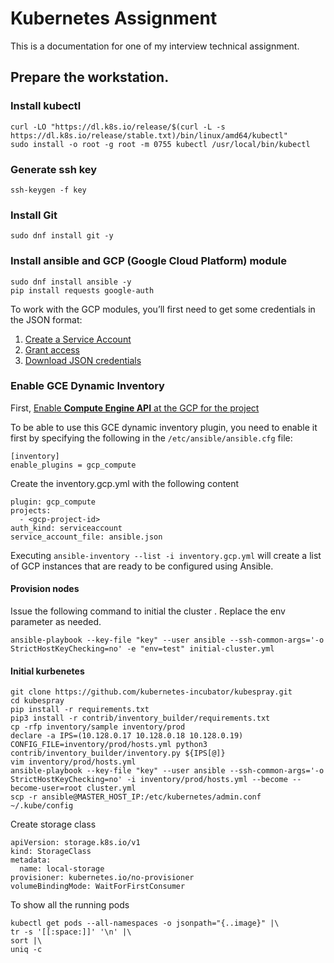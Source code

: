 # Kubernetes Assignment
This is a documentation for one of my interview technical assignment.

## Prepare the workstation.

### Install kubectl
```
curl -LO "https://dl.k8s.io/release/$(curl -L -s https://dl.k8s.io/release/stable.txt)/bin/linux/amd64/kubectl"
sudo install -o root -g root -m 0755 kubectl /usr/local/bin/kubectl
```

### Generate ssh key
```
ssh-keygen -f key
```

### Install Git
```
sudo dnf install git -y
```

### Install ansible and GCP (Google Cloud Platform) module
```
sudo dnf install ansible -y
pip install requests google-auth
```

To work with the GCP modules, you’ll first need to get some credentials in the JSON format:
1. [Create a Service Account](https://cloud.google.com/iam/docs/creating-managing-service-accounts)
2. [Grant access](https://cloud.google.com/iam/docs/granting-changing-revoking-access)
3. [Download JSON credentials](https://cloud.google.com/iam/docs/creating-managing-service-account-keys)

### Enable GCE Dynamic Inventory
First, [Enable **Compute Engine API** at the GCP for the project](https://cloud.google.com/endpoints/docs/openapi/enable-api)

To be able to use this GCE dynamic inventory plugin, you need to enable it first by specifying the following in the `/etc/ansible/ansible.cfg` file:
```
[inventory]
enable_plugins = gcp_compute
```
Create the inventory.gcp.yml with the following content
```
plugin: gcp_compute
projects:
  - <gcp-project-id>
auth_kind: serviceaccount
service_account_file: ansible.json
```
Executing `ansible-inventory --list -i inventory.gcp.yml` will create a list of GCP instances that are ready to be configured using Ansible.

#### Provision nodes
Issue the following command to initial the cluster . Replace the env parameter as needed.
```
ansible-playbook --key-file "key" --user ansible --ssh-common-args='-o StrictHostKeyChecking=no' -e "env=test" initial-cluster.yml
```


#### Initial kurbenetes
```
git clone https://github.com/kubernetes-incubator/kubespray.git
cd kubespray
pip install -r requirements.txt
pip3 install -r contrib/inventory_builder/requirements.txt
cp -rfp inventory/sample inventory/prod
declare -a IPS=(10.128.0.17 10.128.0.18 10.128.0.19)
CONFIG_FILE=inventory/prod/hosts.yml python3 contrib/inventory_builder/inventory.py ${IPS[@]}
vim inventory/prod/hosts.yml
ansible-playbook --key-file "key" --user ansible --ssh-common-args='-o StrictHostKeyChecking=no' -i inventory/prod/hosts.yml --become --become-user=root cluster.yml
scp -r ansible@MASTER_HOST_IP:/etc/kubernetes/admin.conf ~/.kube/config 
```

Create storage class
```
apiVersion: storage.k8s.io/v1
kind: StorageClass
metadata:
  name: local-storage
provisioner: kubernetes.io/no-provisioner
volumeBindingMode: WaitForFirstConsumer
```


To show all the running pods
```
kubectl get pods --all-namespaces -o jsonpath="{..image}" |\
tr -s '[[:space:]]' '\n' |\
sort |\
uniq -c
```
